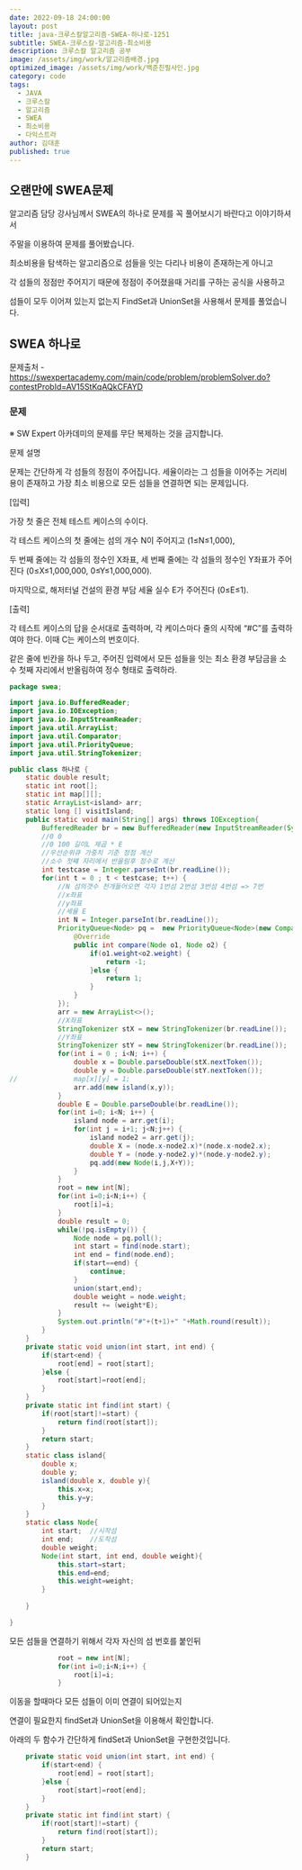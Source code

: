```yaml
---
date: 2022-09-18 24:00:00
layout: post
title: java-크루스칼알고리즘-SWEA-하나로-1251
subtitle: SWEA-크루스칼-알고리즘-최소비용
description: 크루스칼 알고리즘 공부
image: /assets/img/work/알고리즘배경.jpg
optimized_image: /assets/img/work/백준친필사인.jpg
category: code
tags:
  - JAVA
  - 크루스칼
  - 알고리즘
  - SWEA
  - 최소비용
  - 다익스트라
author: 김대훈
published: true
---
```


## 오랜만에 SWEA문제

알고리즘 담당 강사님께서 SWEA의 하나로 문제를 꼭 풀어보시기 바란다고 이야기하셔서

주말을 이용하여 문제를 풀어봤습니다.

최소비용을 탐색하는 알고리즘으로 섬들을 잇는 다리나 비용이 존재하는게 아니고

각 섬들의 정점만 주어지기 때문에 정점이 주어졌을때 거리를 구하는 공식을 사용하고

섬들이 모두 이어져 있는지 없는지 FindSet과 UnionSet을 사용해서 문제를 풀었습니다.

## SWEA 하나로
문제출처 - <https://swexpertacademy.com/main/code/problem/problemSolver.do?contestProbId=AV15StKqAQkCFAYD>

### 문제

※ SW Expert 아카데미의 문제를 무단 복제하는 것을 금지합니다.

문제 설명 

문제는 간단하게 각 섬들의 정점이 주어집니다.
세율이라는 그 섬들을 이어주는 거리비용이 존재하고
가장 최소 비용으로 모든 섬들을 연결하면 되는 문제입니다.

[입력]

가장 첫 줄은 전체 테스트 케이스의 수이다.

각 테스트 케이스의 첫 줄에는 섬의 개수 N이 주어지고 (1≤N≤1,000),

두 번째 줄에는 각 섬들의 정수인 X좌표, 세 번째 줄에는 각 섬들의 정수인 Y좌표가 주어진다 (0≤X≤1,000,000, 0≤Y≤1,000,000).

마지막으로, 해저터널 건설의 환경 부담 세율 실수 E가 주어진다 (0≤E≤1).

[출력]

각 테스트 케이스의 답을 순서대로 출력하며, 각 케이스마다 줄의 시작에 “#C”를 출력하여야 한다. 이때 C는 케이스의 번호이다.

같은 줄에 빈칸을 하나 두고, 주어진 입력에서 모든 섬들을 잇는 최소 환경 부담금을 소수 첫째 자리에서 반올림하여 정수 형태로 출력하라.


```java
package swea;

import java.io.BufferedReader;
import java.io.IOException;
import java.io.InputStreamReader;
import java.util.ArrayList;
import java.util.Comparator;
import java.util.PriorityQueue;
import java.util.StringTokenizer;

public class 하나로 {
	static double result;
	static int root[];
	static int map[][];
	static ArrayList<island> arr;
	static long [] visitIsland;
	public static void main(String[] args) throws IOException{
		BufferedReader br = new BufferedReader(new InputStreamReader(System.in));
		//0 0
		//0 100 길이L 제곱 * E
		//우선순위큐 가중치 기준 정점 계산
		//소수 첫쨰 자리에서 반올림후 정수로 계산
		int testcase = Integer.parseInt(br.readLine());
		for(int t = 0 ; t < testcase; t++) {
			//N 섬의갯수 천개들어오면 각자 1번섬 2번섬 3번섬 4번섬 => 7번
			//x좌표 
			//y좌표
			//세율 E
			int N = Integer.parseInt(br.readLine());
			PriorityQueue<Node> pq =  new PriorityQueue<Node>(new Comparator<Node>() {
				@Override
				public int compare(Node o1, Node o2) {
					if(o1.weight<o2.weight) {
						return -1;
					}else {
						return 1;
					}
				}
			});
			arr = new ArrayList<>();
			//X좌표
			StringTokenizer stX = new StringTokenizer(br.readLine());
			//Y좌표
			StringTokenizer stY = new StringTokenizer(br.readLine());
			for(int i = 0 ; i<N; i++) {
				double x = Double.parseDouble(stX.nextToken());
				double y = Double.parseDouble(stY.nextToken());
//				map[x][y] = 1;
				arr.add(new island(x,y));
			}
			double E = Double.parseDouble(br.readLine());
			for(int i=0; i<N; i++) {
				island node = arr.get(i);
				for(int j = i+1; j<N;j++) {
					island node2 = arr.get(j);
					double X = (node.x-node2.x)*(node.x-node2.x);
					double Y = (node.y-node2.y)*(node.y-node2.y);
					pq.add(new Node(i,j,X+Y));
				}
			}
			root = new int[N];
			for(int i=0;i<N;i++) {
				root[i]=i;
			}
			double result = 0;
			while(!pq.isEmpty()) {
				Node node = pq.poll();
				int start = find(node.start);
				int end = find(node.end);
				if(start==end) {
					continue;
				}
				union(start,end);
				double weight = node.weight;
				result += (weight*E);
			}
			System.out.println("#"+(t+1)+" "+Math.round(result));
		}
	}
	private static void union(int start, int end) {
		if(start<end) {
			root[end] = root[start];
		}else {
			root[start]=root[end];
		}
	}
	private static int find(int start) {
		if(root[start]!=start) {
			return find(root[start]);
		}
		return start;
	}
	static class island{
		double x;
		double y;
		island(double x, double y){
			this.x=x;
			this.y=y;
		}
	}
	static class Node{
		int start;	//시작섬
		int end;	//도착섬
		double weight;
		Node(int start, int end, double weight){
			this.start=start;
			this.end=end;
			this.weight=weight;
		}
		
	}

}


```


모든 섬들을 연결하기 위해서 각자 자신의 섬 번호를 붙인뒤

```java
			root = new int[N];
			for(int i=0;i<N;i++) {
				root[i]=i;
			}
```

이동을 할때마다 모든 섬들이 이미 연결이 되어있는지 

연결이 필요한지 findSet과 UnionSet을 이용해서 확인합니다.

아래의 두 함수가 간단하게 findSet과 UnionSet을 구현한것입니다.

```java
	private static void union(int start, int end) {
		if(start<end) {
			root[end] = root[start];
		}else {
			root[start]=root[end];
		}
	}
	private static int find(int start) {
		if(root[start]!=start) {
			return find(root[start]);
		}
		return start;
	}
```

